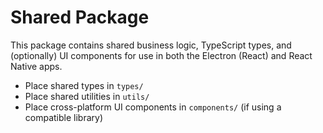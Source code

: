 # Shared Package

This package contains shared business logic, TypeScript types, and (optionally) UI components for use in both the Electron (React) and React Native apps.

- Place shared types in `types/`
- Place shared utilities in `utils/`
- Place cross-platform UI components in `components/` (if using a compatible library) 